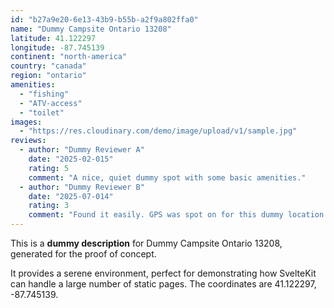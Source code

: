 ```yaml
---
id: "b27a9e20-6e13-43b9-b55b-a2f9a802ffa0"
name: "Dummy Campsite Ontario 13208"
latitude: 41.122297
longitude: -87.745139
continent: "north-america"
country: "canada"
region: "ontario"
amenities:
  - "fishing"
  - "ATV-access"
  - "toilet"
images:
  - "https://res.cloudinary.com/demo/image/upload/v1/sample.jpg"
reviews:
  - author: "Dummy Reviewer A"
    date: "2025-02-015"
    rating: 5
    comment: "A nice, quiet dummy spot with some basic amenities."
  - author: "Dummy Reviewer B"
    date: "2025-07-014"
    rating: 3
    comment: "Found it easily. GPS was spot on for this dummy location."
---
```


This is a **dummy description** for Dummy Campsite Ontario 13208, generated for the proof of concept.

It provides a serene environment, perfect for demonstrating how SvelteKit can handle a large number of static pages. The coordinates are 41.122297, -87.745139.
